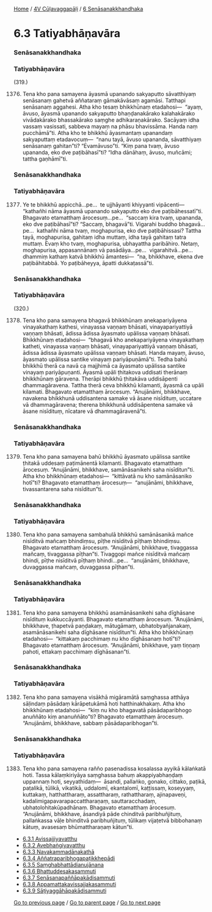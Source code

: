 
[Home](/) / [4V Cūḷavaggapāḷi](/tipitaka/4V.md) / [6 Senāsanakkhandhaka](/tipitaka/4V/6.md)

# 6.3 Tatiyabhāṇavāra

### Senāsanakkhandhaka

### Tatiyabhāṇavāra

(319.)

1376. Tena kho pana samayena āyasmā upanando sakyaputto sāvatthiyaṃ senāsanaṃ gahetvā aññataraṃ gāmakāvāsaṃ agamāsi. Tatthapi senāsanaṃ aggahesi. Atha kho tesaṃ bhikkhūnaṃ etadahosi—  “ayaṃ, āvuso, āyasmā upanando sakyaputto bhaṇḍanakārako kalahakārako vivādakārako bhassakārako saṃghe adhikaraṇakārako. Sacāyaṃ idha vassaṃ vasissati, sabbeva mayaṃ na phāsu bhavissāma. Handa naṃ pucchāmā”ti. Atha kho te bhikkhū āyasmantaṃ upanandaṃ sakyaputtaṃ etadavocuṃ—  “nanu tayā, āvuso upananda, sāvatthiyaṃ senāsanaṃ gahitan”ti? “Evamāvuso”ti. “Kiṃ pana tvaṃ, āvuso upananda, eko dve paṭibāhasī”ti? “Idha dānāhaṃ, āvuso, muñcāmi; tattha gaṇhāmī”ti.

### Senāsanakkhandhaka

### Tatiyabhāṇavāra

1377. Ye te bhikkhū appicchā…pe…  te ujjhāyanti khiyyanti vipācenti—  “kathañhi nāma āyasmā upanando sakyaputto eko dve paṭibāhessatī”ti. Bhagavato etamatthaṃ ārocesuṃ…pe…  “saccaṃ kira tvaṃ, upananda, eko dve paṭibāhasī”ti? “Saccaṃ, bhagavā”ti. Vigarahi buddho bhagavā…pe…  kathañhi nāma tvaṃ, moghapurisa, eko dve paṭibāhissasi? Tattha tayā, moghapurisa, gahitaṃ idha muttaṃ, idha tayā gahitaṃ tatra muttaṃ. Evaṃ kho tvaṃ, moghapurisa, ubhayattha paribāhiro. Netaṃ, moghapurisa, appasannānaṃ vā pasādāya…pe…  vigarahitvā…pe…  dhammiṃ kathaṃ katvā bhikkhū āmantesi—  “na, bhikkhave, ekena dve paṭibāhitabbā. Yo paṭibāheyya, āpatti dukkaṭassā”ti.

### Senāsanakkhandhaka

### Tatiyabhāṇavāra

(320.)

1378. Tena kho pana samayena bhagavā bhikkhūnaṃ anekapariyāyena vinayakathaṃ kathesi, vinayassa vaṇṇaṃ bhāsati, vinayapariyattiyā vaṇṇaṃ bhāsati, ādissa ādissa āyasmato upālissa vaṇṇaṃ bhāsati. Bhikkhūnaṃ etadahosi—  “bhagavā kho anekapariyāyena vinayakathaṃ katheti, vinayassa vaṇṇaṃ bhāsati, vinayapariyattiyā vaṇṇaṃ bhāsati, ādissa ādissa āyasmato upālissa vaṇṇaṃ bhāsati. Handa mayaṃ, āvuso, āyasmato upālissa santike vinayaṃ pariyāpuṇāmā”ti. Tedha bahū bhikkhū therā ca navā ca majjhimā ca āyasmato upālissa santike vinayaṃ pariyāpuṇanti. Āyasmā upāli ṭhitakova uddisati therānaṃ bhikkhūnaṃ gāravena. Therāpi bhikkhū ṭhitakāva uddisāpenti dhammagāravena. Tattha therā ceva bhikkhū kilamanti, āyasmā ca upāli kilamati. Bhagavato etamatthaṃ ārocesuṃ. “Anujānāmi, bhikkhave, navakena bhikkhunā uddisantena samake vā āsane nisīdituṃ, uccatare vā dhammagāravena; therena bhikkhunā uddisāpentena samake vā āsane nisīdituṃ, nīcatare vā dhammagāravenā”ti.

### Senāsanakkhandhaka

### Tatiyabhāṇavāra

1379. Tena kho pana samayena bahū bhikkhū āyasmato upālissa santike ṭhitakā uddesaṃ paṭimānentā kilamanti. Bhagavato etamatthaṃ ārocesuṃ. “Anujānāmi, bhikkhave, samānāsanikehi saha nisīditun”ti. Atha kho bhikkhūnaṃ etadahosi—  “kittāvatā nu kho samānāsaniko hotī”ti? Bhagavato etamatthaṃ ārocesuṃ—  “anujānāmi, bhikkhave, tivassantarena saha nisīditun”ti.

### Senāsanakkhandhaka

### Tatiyabhāṇavāra

1380. Tena kho pana samayena sambahulā bhikkhū samānāsanikā mañce nisīditvā mañcaṃ bhindiṃsu, pīṭhe nisīditvā pīṭhaṃ bhindiṃsu. Bhagavato etamatthaṃ ārocesuṃ. “Anujānāmi, bhikkhave, tivaggassa mañcaṃ, tivaggassa pīṭhan”ti. Tivaggopi mañce nisīditvā mañcaṃ bhindi, pīṭhe nisīditvā pīṭhaṃ bhindi…pe…  “anujānāmi, bhikkhave, duvaggassa mañcaṃ, duvaggassa pīṭhan”ti.

### Senāsanakkhandhaka

### Tatiyabhāṇavāra

1381. Tena kho pana samayena bhikkhū asamānāsanikehi saha dīghāsane nisīdituṃ kukkuccāyanti. Bhagavato etamatthaṃ ārocesuṃ. “Anujānāmi, bhikkhave, ṭhapetvā paṇḍakaṃ, mātugāmaṃ, ubhatobyañjanakaṃ, asamānāsanikehi saha dīghāsane nisīditun”ti. Atha kho bhikkhūnaṃ etadahosi—  “kittakaṃ pacchimaṃ nu kho dīghāsanaṃ hotī”ti? Bhagavato etamatthaṃ ārocesuṃ. “Anujānāmi, bhikkhave, yaṃ tiṇṇaṃ pahoti, ettakaṃ pacchimaṃ dīghāsanan”ti.

### Senāsanakkhandhaka

### Tatiyabhāṇavāra

1382. Tena kho pana samayena visākhā migāramātā saṃghassa atthāya sāḷindaṃ pāsādaṃ kārāpetukāmā hoti hatthinakhakaṃ. Atha kho bhikkhūnaṃ etadahosi—  “kiṃ nu kho bhagavatā pāsādaparibhogo anuññāto kiṃ ananuññāto”ti? Bhagavato etamatthaṃ ārocesuṃ. “Anujānāmi, bhikkhave, sabbaṃ pāsādaparibhogan”ti.

### Senāsanakkhandhaka

### Tatiyabhāṇavāra

1383. Tena kho pana samayena rañño pasenadissa kosalassa ayyikā kālaṅkatā hoti. Tassa kālaṃkiriyāya saṃghassa bahuṃ akappiyabhaṇḍaṃ uppannaṃ hoti, seyyathidaṃ—  āsandi, pallaṅko, gonako, cittako, paṭikā, paṭalikā, tūlikā, vikatikā, uddalomī, ekantalomī, kaṭṭissaṃ, koseyyaṃ, kuttakaṃ, hatthattharaṃ, assattharaṃ, rathattharaṃ, ajinapaveṇi, kadalimigapavarapaccattharaṇaṃ, sauttaracchadaṃ, ubhatolohitakūpadhānaṃ. Bhagavato etamatthaṃ ārocesuṃ. “Anujānāmi, bhikkhave, āsandiyā pāde chinditvā paribhuñjituṃ, pallaṅkassa vāḷe bhinditvā paribhuñjituṃ, tūlikaṃ vijaṭetvā bibbohanaṃ kātuṃ, avasesaṃ bhūmattharaṇaṃ kātun”ti.

* [6.3.1 Avissajjiyavatthu](/tipitaka/4V/6/6.3/6.3.1.md)
* [6.3.2 Avebhaṅgiyavatthu](/tipitaka/4V/6/6.3/6.3.2.md)
* [6.3.3 Navakammadānakathā](/tipitaka/4V/6/6.3/6.3.3.md)
* [6.3.4 Aññatraparibhogapaṭikkhepādi](/tipitaka/4V/6/6.3/6.3.4.md)
* [6.3.5 Saṃghabhattādianujānana](/tipitaka/4V/6/6.3/6.3.5.md)
* [6.3.6 Bhattuddesakasammuti](/tipitaka/4V/6/6.3/6.3.6.md)
* [6.3.7 Senāsanapaññāpakādisammuti](/tipitaka/4V/6/6.3/6.3.7.md)
* [6.3.8 Appamattakavissajjakasammuti](/tipitaka/4V/6/6.3/6.3.8.md)
* [6.3.9 Sāṭiyaggāhāpakādisammuti](/tipitaka/4V/6/6.3/6.3.9.md)

[Go to previous page](/tipitaka/4V/6/6.2/6.2.9.md) / [Go to parent page](/tipitaka/4V/6.md) / [Go to next page](/tipitaka/4V/6/6.3/6.3.1.md)


